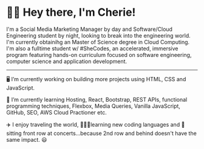 <h1>👋🏾 Hey there, I'm Cherie!</h1>

<body> 

I'm a Social Media Marketing Manager by day and Software/Cloud Engineering student by night, looking to break into the engineering world. I'm currently obtainihg an Master of Science degree in Cloud Computing. I'm also a fulltime student w/ #SheCodes, an accelerated, immersive program featuring hands-on curriculum focused on software engineering, computer science and application development.

<hr>
<p>
🖥 I’m currently working on building more projects using HTML, CSS and JavaScript.
</p>

<p>
📓 I’m currently learning Hosting, React, Bootstrap, REST APIs, functional programming techniques, Flexbox, Media Queries, Vanilla JavaScript, GitHub, SEO, AWS Cloud Practioner etc.
</p>

<p>
✈️ I enjoy traveling the world, 👩🏽‍💻learning new coding languages and 🎫sitting front row at concerts...because 2nd row and behind doesn't have the same impact. 😃
</p>
</body>

